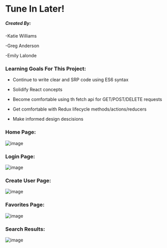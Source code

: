# Tune In Later!

##### Created By:
-Katie Williams

-Greg Anderson

-Emily Lalonde

### Learning Goals For This Project:
- Continue to write clear and SRP code using ES6 syntax

- Solidify React concepts

- Become comfortable using th fetch api for GET/POST/DELETE requests

- Get comfortable with Redux lifecycle methods/actions/reducers

- Make informed design descisions 




### Home Page:
![image](https://user-images.githubusercontent.com/47184994/64641438-694c3500-d3c9-11e9-86e6-11146249cc6d.png)

### Login Page:
![image](https://user-images.githubusercontent.com/47184994/64641528-97317980-d3c9-11e9-92a1-b1dfe440d5ba.png)

### Create User Page:
![image](https://user-images.githubusercontent.com/47184994/64641609-be884680-d3c9-11e9-80c6-aec74869eaf7.png)

### Favorites Page:
![image](https://user-images.githubusercontent.com/47184994/64641698-f98a7a00-d3c9-11e9-958a-ff5471120c06.png)

### Search Results:
![image](https://user-images.githubusercontent.com/47184994/64643187-196f6d00-d3cd-11e9-9ba7-927db41c2f60.png)
